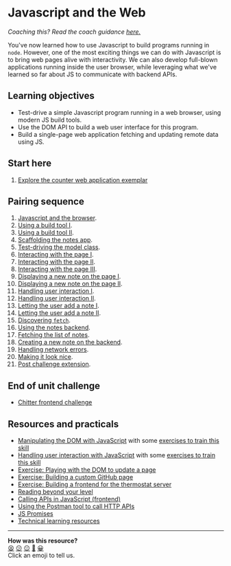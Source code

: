 # Javascript and the Web

_Coaching this? Read the coach guidance
[here.](https://github.com/makersacademy/slug/blob/main/materials/universe/language_intros/challenges/javascript_web_applications/COACH_GUIDANCE.x.md)_

You've now learned how to use Javascript to build programs running in `node`. However, one of the most exciting things we can do with Javascript is to bring web pages alive with interactivity. We can also develop full-blown applications running inside the user browser, while leveraging what we've learned so far about JS to communicate with backend APIs.

## Learning objectives

* Test-drive a simple Javascript program running in a web browser, using modern JS build tools.
* Use the DOM API to build a web user interface for this program.
* Build a single-page web application fetching and updating remote data using JS.

## Start here

1. [Explore the counter web application
exemplar](./resources/counter-app-example)

## Pairing sequence

1. [Javascript and the browser](./contents/01_javascript_browser.md).
2. [Using a build tool I](./contents/02_build_tool.md).
3. [Using a build tool II](./contents/03_build_tool_2.md).
4. [Scaffolding the notes app](./contents/04_notes_app_scaffold.md).
5. [Test-driving the model class](./contents/05_test_driving_notes_class.md).
6. [Interacting with the page I](./contents/06_interacting_with_the_page.md).
7. [Interacting with the page II](./contents/07_modifying_the_page.md).
8. [Interacting with the page III](./contents/08_testing_page_content.md).
9. [Displaying a new note on the page I](./contents/09_adding_new_note.md).
10. [Displaying a new note on the page II](./contents/10_adding_new_note_2.md).
11. [Handling user interaction I](./contents/11_user_interaction.md).
12. [Handling user interaction II](./contents/12_user_interaction_input.md).
13. [Letting the user add a note I](./contents/13_adding_a_note_ui.md).
14. [Letting the user add a note II](./contents/14_fixing_list_refresh.md).
15. [Discovering `fetch`](./contents/15_discovering_fetch.md).
16. [Using the notes backend](./contents/16_connecting_to_server.md).
17. [Fetching the list of notes](./contents/17_fetch_notes_from_backend.md).
18. [Creating a new note on the backend](./contents/18_creating_new_note_server.md).
19. [Handling network errors](./contents/19_handling_errors.md).
20. [Making it look nice](./contents/20_making_it_look_nice.md).
21. [Post challenge extension](./contents/21_deleting_note.md).

## End of unit challenge

* [Chitter frontend challenge](https://github.com/makersacademy/frontend-api-challenge)

## Resources and practicals

* [Manipulating the DOM with JavaScript](./pills/manipulating_dom_with_javascript.md) with some [exercises to train this skill](./pills/manipulating_dom_with_javascript.md#exercises-to-go-further)
* [Handling user interaction with JavaScript](./pills/responding_to_user_actions_on_page.md) with some [exercises to train this skill](./pills/responding_to_user_actions_on_page.md#exercises-to-go-further)
* [Exercise: Playing with the DOM to update a page](./practicals/playing-with-dom)
* [Exercise: Building a custom GitHub page](./practicals/github-frontend)
* [Exercise: Building a frontend for the thermostat server](./practicals/thermostat-frontend)
* [Reading beyond your level](https://hackmd.io/F-pmnp3hRhePddmf3mnKGw)
* [Calling APIs in JavaScript (frontend)](https://github.com/makersacademy/course/blob/main/pills/calling_apis_in_javascript.md)
* [Using the Postman tool to call HTTP APIs](https://www.postman.com/downloads/)
* [JS Promises](https://github.com/makersacademy/course/blob/main/pills/js_promises.md)
* [Technical learning resources](https://airtable.com/shrV1b6EWdf5EHWii/tblokmw6yNUO75ge6)

<!-- BEGIN GENERATED SECTION DO NOT EDIT -->

---

**How was this resource?**  
[😫](https://airtable.com/shrUJ3t7KLMqVRFKR?prefill_Repository=makersacademy/javascript-web-applications&prefill_File=README.md&prefill_Sentiment=😫) [😕](https://airtable.com/shrUJ3t7KLMqVRFKR?prefill_Repository=makersacademy/javascript-web-applications&prefill_File=README.md&prefill_Sentiment=😕) [😐](https://airtable.com/shrUJ3t7KLMqVRFKR?prefill_Repository=makersacademy/javascript-web-applications&prefill_File=README.md&prefill_Sentiment=😐) [🙂](https://airtable.com/shrUJ3t7KLMqVRFKR?prefill_Repository=makersacademy/javascript-web-applications&prefill_File=README.md&prefill_Sentiment=🙂) [😀](https://airtable.com/shrUJ3t7KLMqVRFKR?prefill_Repository=makersacademy/javascript-web-applications&prefill_File=README.md&prefill_Sentiment=😀)  
Click an emoji to tell us.

<!-- END GENERATED SECTION DO NOT EDIT -->
